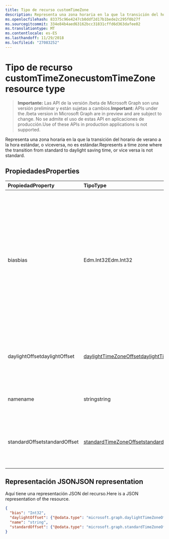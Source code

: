 ```yaml
---
title: Tipo de recurso customTimeZone
description: Representa una zona horaria en la que la transición del horario de verano a la hora estándar, o viceversa, no es estándar.
ms.openlocfilehash: 83375c96e4247cb0ddf2d17b1bede2c295f0b27f
ms.sourcegitcommit: 334e84b4aed63162bcc31831cffd6d363dafee02
ms.translationtype: MT
ms.contentlocale: es-ES
ms.lasthandoff: 11/29/2018
ms.locfileid: "27083252"
---
```

# <a name="customtimezone-resource-type"></a><span data-ttu-id="c3beb-103">Tipo de recurso customTimeZone</span><span class="sxs-lookup"><span data-stu-id="c3beb-103">customTimeZone resource type</span></span>

> <span data-ttu-id="c3beb-104">**Importante:** Las API de la versión /beta de Microsoft Graph son una versión preliminar y están sujetas a cambios.</span><span class="sxs-lookup"><span data-stu-id="c3beb-104">**Important:** APIs under the /beta version in Microsoft Graph are in preview and are subject to change.</span></span> <span data-ttu-id="c3beb-105">No se admite el uso de estas API en aplicaciones de producción.</span><span class="sxs-lookup"><span data-stu-id="c3beb-105">Use of these APIs in production applications is not supported.</span></span>

<span data-ttu-id="c3beb-106">Representa una zona horaria en la que la transición del horario de verano a la hora estándar, o viceversa, no es estándar.</span><span class="sxs-lookup"><span data-stu-id="c3beb-106">Represents a time zone where the transition from standard to daylight saving time, or vice versa is not standard.</span></span>


## <a name="properties"></a><span data-ttu-id="c3beb-107">Propiedades</span><span class="sxs-lookup"><span data-stu-id="c3beb-107">Properties</span></span>
| <span data-ttu-id="c3beb-108">Propiedad</span><span class="sxs-lookup"><span data-stu-id="c3beb-108">Property</span></span>     | <span data-ttu-id="c3beb-109">Tipo</span><span class="sxs-lookup"><span data-stu-id="c3beb-109">Type</span></span>   |<span data-ttu-id="c3beb-110">Descripción</span><span class="sxs-lookup"><span data-stu-id="c3beb-110">Description</span></span>|
|:---------------|:--------|:----------|
| <span data-ttu-id="c3beb-111">bias</span><span class="sxs-lookup"><span data-stu-id="c3beb-111">bias</span></span> | <span data-ttu-id="c3beb-112">Edm.Int32</span><span class="sxs-lookup"><span data-stu-id="c3beb-112">Edm.Int32</span></span> | <span data-ttu-id="c3beb-113">Diferencia horaria de la zona horaria con respecto a la hora universal coordinada (UTC).</span><span class="sxs-lookup"><span data-stu-id="c3beb-113">The time offset of the time zone from Coordinated Universal Time (UTC).</span></span> <span data-ttu-id="c3beb-114">Este valor está en minutos.</span><span class="sxs-lookup"><span data-stu-id="c3beb-114">This value is in minutes.</span></span><span data-ttu-id="c3beb-115">Las zonas horarias que son anteriores a UTC tienen una diferencia positiva; las zonas horarias que son posteriores a UTC tienen una diferencia negativa.</span><span class="sxs-lookup"><span data-stu-id="c3beb-115"> Time zones that are ahead of UTC have a positive offset; time zones that are behind UTC have a negative offset.</span></span>|
| <span data-ttu-id="c3beb-116">daylightOffset</span><span class="sxs-lookup"><span data-stu-id="c3beb-116">daylightOffset</span></span> | [<span data-ttu-id="c3beb-117">daylightTimeZoneOffset</span><span class="sxs-lookup"><span data-stu-id="c3beb-117">daylightTimeZoneOffset</span></span>](daylighttimezoneoffset.md) | <span data-ttu-id="c3beb-118">Especifica cuándo la zona horaria cambia de la hora estándar al horario de verano.</span><span class="sxs-lookup"><span data-stu-id="c3beb-118">Specifies when the time zone switches from standard time to daylight saving time.</span></span> |
| <span data-ttu-id="c3beb-119">name</span><span class="sxs-lookup"><span data-stu-id="c3beb-119">name</span></span> | <span data-ttu-id="c3beb-120">string</span><span class="sxs-lookup"><span data-stu-id="c3beb-120">string</span></span> | <span data-ttu-id="c3beb-121">Nombre de la zona horaria personalizada.</span><span class="sxs-lookup"><span data-stu-id="c3beb-121">The name of the custom time zone.</span></span> |
| <span data-ttu-id="c3beb-122">standardOffset</span><span class="sxs-lookup"><span data-stu-id="c3beb-122">standardOffset</span></span> | [<span data-ttu-id="c3beb-123">standardTimeZoneOffset</span><span class="sxs-lookup"><span data-stu-id="c3beb-123">standardTimeZoneOffset</span></span>](standardtimezoneoffset.md) | <span data-ttu-id="c3beb-124">Especifica cuándo la zona horaria cambia del horario de verano a la hora estándar.</span><span class="sxs-lookup"><span data-stu-id="c3beb-124">Specifies when the time zone switches from daylight saving time to standard time.</span></span> |


## <a name="json-representation"></a><span data-ttu-id="c3beb-125">Representación JSON</span><span class="sxs-lookup"><span data-stu-id="c3beb-125">JSON representation</span></span>

<span data-ttu-id="c3beb-126">Aquí tiene una representación JSON del recurso.</span><span class="sxs-lookup"><span data-stu-id="c3beb-126">Here is a JSON representation of the resource.</span></span>

<!-- {
  "blockType": "resource",
  "optionalProperties": [

  ],
  "@odata.type": "microsoft.graph.customTimeZone"
}-->

```json
{
  "bias": "Int32",
  "daylightOffset": {"@odata.type": "microsoft.graph.daylightTimeZoneOffset"},
  "name": "string",
  "standardOffset": {"@odata.type": "microsoft.graph.standardTimeZoneOffset"}
}

```

<!-- uuid: 8fcb5dbc-d5aa-4681-8e31-b001d5168d79
2015-10-25 14:57:30 UTC -->
<!-- {
  "type": "#page.annotation",
  "description": "customTimeZone resource",
  "keywords": "",
  "section": "documentation",
  "tocPath": ""
}-->